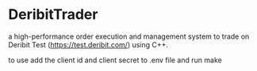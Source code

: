 # DeribitTrader
a high-performance order execution and management system to trade on Deribit Test (https://test.deribit.com/) using C++.

to use add the client id and client secret to .env file and run make
